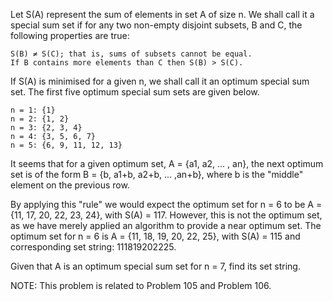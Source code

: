 Let S(A) represent the sum of elements in set A of size n. We shall call it a special
sum set if for any two non-empty disjoint subsets, B and C, the following properties
are true:

	S(B) ≠ S(C); that is, sums of subsets cannot be equal.
	If B contains more elements than C then S(B) > S(C).

If S(A) is minimised for a given n, we shall call it an optimum special sum set.
The first five optimum special sum sets are given below.

	n = 1: {1}
	n = 2: {1, 2}
	n = 3: {2, 3, 4}
	n = 4: {3, 5, 6, 7}
	n = 5: {6, 9, 11, 12, 13}

It seems that for a given optimum set, A = {a1, a2, ... , an}, the next optimum set is
of the form B = {b, a1+b, a2+b, ... ,an+b}, where b is the "middle" element on the
previous row.

By applying this "rule" we would expect the optimum set for n = 6 to
be A = {11, 17, 20, 22, 23, 24}, with S(A) = 117. However, this is not the optimum set,
as we have merely applied an algorithm to provide a near optimum set.
The optimum set for n = 6 is A = {11, 18, 19, 20, 22, 25}, with S(A) = 115 and
corresponding set string: 111819202225.

Given that A is an optimum special sum set for n = 7, find its set string.

NOTE: This problem is related to Problem 105 and Problem 106.
